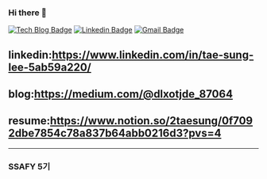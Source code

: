 ### Hi there 👋

[![Tech Blog Badge](http://img.shields.io/badge/-Tech%20blog-purple?style=flat-square&logo=medium&logoColor=white&link=https://medium.com/@dlxotjde_87064)](https://medium.com/@dlxotjde_87064) 
[![Linkedin Badge](https://img.shields.io/badge/-LinkedIn-blue?style=flat-square&logo=Linkedin&logoColor=white&link=http://www.linkedin.com/in/tae-sung-lee-5ab59a220/)](http://www.linkedin.com/in/tae-sung-lee-5ab59a220/) 
[![Gmail Badge](https://img.shields.io/badge/Resume-d14836?style=flat-square&logo=notion&logoColor=white&link=http://www.notion.so/2taesung/0f7092dbe7854c78a837b64abb0216d3?pvs=4)](http://www.notion.so/2taesung/0f7092dbe7854c78a837b64abb0216d3?pvs=4)


## linkedin:https://www.linkedin.com/in/tae-sung-lee-5ab59a220/
## blog:https://medium.com/@dlxotjde_87064
## resume:https://www.notion.so/2taesung/0f7092dbe7854c78a837b64abb0216d3?pvs=4

---------------------------------------------------------------------------------------------------------------------------------------

### SSAFY 5기
